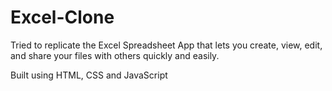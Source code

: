 # Excel-Clone
Tried to replicate the Excel Spreadsheet App that lets you create, view, edit, and share your files with others quickly and easily.

Built using HTML, CSS and JavaScript
